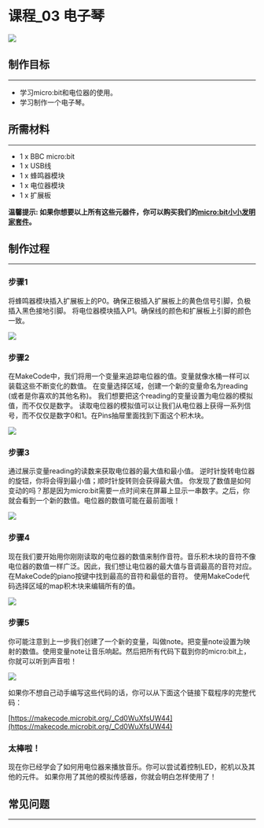 ﻿# 课程_03 电子琴

![](https://wiki-media-ef.oss-cn-hongkong.aliyuncs.com/docs/microbit/getting-started/microbit-tinker-kit/images/TJvoaaV.jpg)

## 制作目标
---

- 学习micro:bit和电位器的使用。
- 学习制作一个电子琴。


## 所需材料
---
 
- 1 x BBC micro:bit
- 1 x USB线
- 1 x 蜂鸣器模块
- 1 x 电位器模块
- 1 x 扩展板

**温馨提示: 如果你想要以上所有这些元器件，你可以购买我们的[micro:bit小小发明家套件](https://item.taobao.com/item.htm?spm=a230r.7195193.1997079397.9.z3IMPf&id=564707672256&abbucket=5)。**


## 制作过程
---

### 步骤1

将蜂鸣器模块插入扩展板上的P0。确保正极插入扩展板上的黄色信号引脚，负极插入黑色接地引脚。
将电位器模块插入P1。确保线的颜色和扩展板上引脚的颜色一致。

![](https://wiki-media-ef.oss-cn-hongkong.aliyuncs.com/docs/microbit/getting-started/microbit-tinker-kit/images/zSbp5LP.jpg)


### 步骤2

在MakeCode中，我们将用一个变量来追踪电位器的值。变量就像水桶一样可以装载这些不断变化的数值。
在变量选择区域，创建一个新的变量命名为reading (或者是你喜欢的其他名称)。
我们想要把这个reading的变量设置为电位器的模拟值，而不仅仅是数字。
读取电位器的模拟值可以让我们从电位器上获得一系列信号，而不仅仅是数字0和1。在Pins抽屉里面找到下面这个积木块。

![](https://wiki-media-ef.oss-cn-hongkong.aliyuncs.com/docs/microbit/getting-started/microbit-tinker-kit/images/Tinker_Kit_case_03_01.png)


### 步骤3  

通过展示变量reading的读数来获取电位器的最大值和最小值。
逆时针旋转电位器的旋钮，你将会得到最小值；顺时针旋转则会获得最大值。
你发现了数值是如何变动的吗？那是因为micro:bit需要一点时间来在屏幕上显示一串数字。之后，你就会看到一个新的数值。电位器的数值可能在最前面哦！ 

![](https://wiki-media-ef.oss-cn-hongkong.aliyuncs.com/docs/microbit/getting-started/microbit-tinker-kit/images/Tinker_Kit_case_03_02.png)


### 步骤4  

现在我们要开始用你刚刚读取的电位器的数值来制作音符。音乐积木块的音符不像电位器的数值一样广泛。因此，我们想让电位器的最大值与音调最高的音符对应。
在MakeCode的piano按键中找到最高的音符和最低的音符。
使用MakeCode代码选择区域的map积木块来编辑所有的值。 

![](https://wiki-media-ef.oss-cn-hongkong.aliyuncs.com/docs/microbit/getting-started/microbit-tinker-kit/images/Tinker_Kit_case_03_03.png)


### 步骤5  

你可能注意到上一步我们创建了一个新的变量，叫做note。把变量note设置为映射的数值。使用变量note让音乐响起。然后把所有代码下载到你的micro:bit上，你就可以听到声音啦！

![](https://wiki-media-ef.oss-cn-hongkong.aliyuncs.com/docs/microbit/getting-started/microbit-tinker-kit/images/2NiVA0B.jpg)

如果你不想自己动手编写这些代码的话，你可以从下面这个链接下载程序的完整代码：

[https://makecode.microbit.org/_Cd0WuXfsUW44](https://makecode.microbit.org/_Cd0WuXfsUW44)

### 太棒啦！  

现在你已经学会了如何用电位器来播放音乐。你可以尝试着控制LED，舵机以及其他的元件。 如果你用了其他的模拟传感器，你就会明白怎样使用了！


## 常见问题
---
